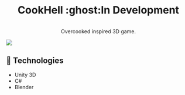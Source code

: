 <h1 align="center"> CookHell :ghost:In Development</h1>
<a href=""><img src="./Assets/img/game-img.png" alt="" /></a>
<p align="center"> Overcooked inspired 3D game.</p>

<a href="https://tempestdeveloper.itch.io/cook-hell"><img src="./Assets/Gifs/CookHellItchPage.gif"></a>

<h2>🚀 Technologies</h2>
<ul>
<li>
Unity 3D
</li>	
<li>
C#
</li>	
<li>
Blender
</li>	
<u>
